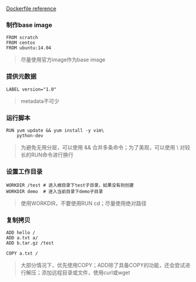 [Dockerfile reference](https://docs.docker.com/engine/reference/builder/)

### 制作base image
```
FROM scratch
FROM centos
FROM ubuntu:14.04
```
> 尽量使用官方image作为base image

### 提供元数据
```
LABEL version="1.0"
```
> metadata不可少

### 运行脚本
```
RUN yum update && yum install -y vim\
    python-dev
```
> 为避免无用分层，可以使用 && 合并多条命令；为了美观，可以使用 \ 对较长的RUN命令进行换行

### 设置工作目录
```
WORKDIR /test # 进入根目录下test子目录，如果没有则创建
WORKDIR demo  # 进入当前目录下demo子目录
```
> 使用WORKDIR，不要使用RUN cd；尽量使用绝对路径

### 复制拷贝
```
ADD hello /
ADD a.txt a/
ADD b.tar.gz /test

COPY a.txt /
```
> 大部分情况下，优先使用COPY；ADD除了具备COPY的功能，还会尝试进行解压；添加远程目录或文件，使用curl或wget
